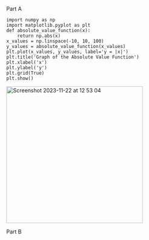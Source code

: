 Part A
```py.
import numpy as np
import matplotlib.pyplot as plt
def absolute_value_function(x):
    return np.abs(x)
x_values = np.linspace(-10, 10, 100)
y_values = absolute_value_function(x_values)
plt.plot(x_values, y_values, label='y = |x|')  
plt.title('Graph of the Absolute Value Function')
plt.xlabel('x')
plt.ylabel('y')
plt.grid(True)
plt.show()
```
<img width="360" alt="Screenshot 2023-11-22 at 12 53 04" src="https://github.com/NaomiRozenberg/unit2_repo/assets/142605919/1580dedc-4edc-40d2-9dda-73c3e87b647e">

Part B 

